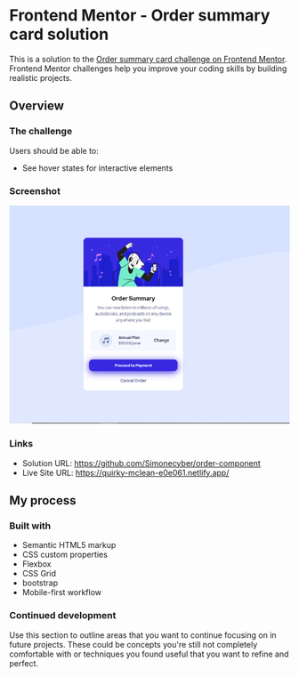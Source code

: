 # Frontend Mentor - Order summary card solution

This is a solution to the [Order summary card challenge on Frontend Mentor](https://www.frontendmentor.io/challenges/order-summary-component-QlPmajDUj). Frontend Mentor challenges help you improve your coding skills by building realistic projects. 


## Overview

### The challenge

Users should be able to:

- See hover states for interactive elements

### Screenshot

![](screen.PNG)



### Links

- Solution URL: https://github.com/Simonecyber/order-component
- Live Site URL: https://quirky-mclean-e0e061.netlify.app/

## My process

### Built with

- Semantic HTML5 markup
- CSS custom properties
- Flexbox
- CSS Grid
- bootstrap
- Mobile-first workflow


### Continued development

Use this section to outline areas that you want to continue focusing on in future projects. These could be concepts you're still not completely comfortable with or techniques you found useful that you want to refine and perfect.


